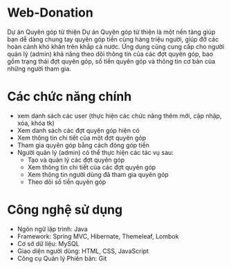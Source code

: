 # Web-Donation
Dự án Quyên góp từ thiện
Dự án Quyên góp từ thiện là một nền tảng giúp bạn dễ dàng chung tay quyên góp tiền cùng hàng triệu người, giúp đỡ các hoàn cảnh khó khăn trên khắp cả nước.
Ứng dụng cũng cung cấp cho người quản lý (admin) khả năng theo dõi thông tin của các đợt quyên góp, bao gồm trạng thái đợt quyên góp, số tiền quyên góp và thông tin cơ bản của những người tham gia.

# Các chức năng chính
- xem danh sách các user (thực hiện các chức năng thêm mới, cập nhập, xóa, khóa tk)
- Xem danh sách các đợt quyên góp hiện có
- Xem thông tin chi tiết của một đợt quyên góp
- Tham gia quyên góp bằng cách đóng góp tiền
- Người quản lý (admin) có thể thực hiện các tác vụ sau:
  + Tạo và quản lý các đợt quyên góp
  + Xem thông tin chi tiết của các đợt quyên góp
  + Xem thông tin người dùng đã tham gia quyên góp
  + Theo dõi số tiền quyên góp

# Công nghệ sử dụng
- Ngôn ngữ lập trình: Java
- Framework: Spring MVC, Hibernate, Themeleaf, Lombok
- Cơ sở dữ liệu: MySQL
- Giao diện người dùng: HTML, CSS, JavaScript
- Công cụ Quản lý Phiên bản: Git
